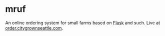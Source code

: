 mruf
====

An online ordering system for small farms based on [Flask][] and such. Live at [order.citygrownseattle.com](http://order.citygrownseattle.com).

[Flask]: http://flask.pocoo.org/

